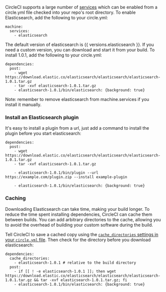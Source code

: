 <!--

title: Install a custom version of Elasticsearch
last_updated: March 10, 2014

-->

CircleCI supports a large number of
[services](/docs/environment#databases) which can be enabled from a circle.yml file checked into your repo's root directory. To enable Elasticsearch, add the following to your circle.yml:

```
machine:
  services:
    - elasticsearch
```

The default version of elasticsearch is {{ versions.elasticsearch }}.
If you need a custom version, you can download and start it from your build. To install 1.0.1, add the following to your circle.yml:

```
dependencies:
  post:
    - wget https://download.elastic.co/elasticsearch/elasticsearch/elasticsearch-1.0.1.tar.gz
    - tar -xvf elasticsearch-1.0.1.tar.gz
    - elasticsearch-1.0.1/bin/elasticsearch: {background: true}
```

<span class='label label-info'>Note:</span>
remember to remove elasticsearch from machine.services if you install it manually.

### Install an Elasticsearch plugin

It's easy to install a plugin from a url, just add a command to install the plugin before you start elasticsearch:

```
dependencies:
  post:
    - wget https://download.elastic.co/elasticsearch/elasticsearch/elasticsearch-1.0.1.tar.gz
    - tar -xvf elasticsearch-1.0.1.tar.gz

    - elasticsearch-1.0.1/bin/plugin --url https://example.com/plugin.zip --install example-plugin

    - elasticsearch-1.0.1/bin/elasticsearch: {background: true}

```

### Caching

Downloading Elasticsearch can take time, making your build longer.
To reduce the time spent installing dependencies, CircleCI can cache them between builds.
You can add arbitrary directories to the cache, allowing you to avoid the overhead of building your custom software during the build.

Tell CircleCI to save a cached copy using the
[`cache_directories` settings in your `circle.yml` file](/docs/configuration#cache-directories).
Then check for the directory before you download elasticsearch:

```
dependencies:
  cache_directories:
    - elasticsearch-1.0.1 # relative to the build directory
  post:
    - if [[ ! -e elasticsearch-1.0.1 ]]; then wget https://download.elastic.co/elasticsearch/elasticsearch/elasticsearch-1.0.1.tar.gz && tar -xvf elasticsearch-1.0.1.tar.gz; fi
    - elasticsearch-1.0.1/bin/elasticsearch: {background: true}
```
